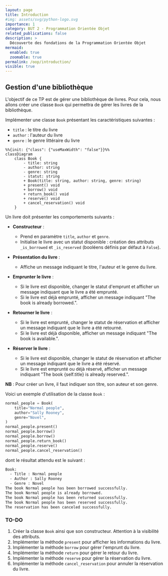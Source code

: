 ```yaml
---
layout: page
title: Introduction
#img: assets/svg/python-logo.svg
importance: 1
category: BUT 2 - Programmation Orientée Objet
related_publications: false
description: >
  Découverte des fondations de la Programmation Orientée Objet
mermaid:
  enabled: true
  zoomable: true
permalink: /oop/introduction/
visible: true
---
```


<!--
La programmation orientée objet (POO) est un paradigme de programmation qui repose sur le concept d'objets et de classes. Grâce à ce principe fondamental, la conception de code et la construction de logiciels deviennent beaucoup plus faciles. La programmation orientée objet facilite la création de logiciels modulaires, réutilisables et faciles à entretenir.

Voici un example de classe en Python, on y retrouve un constructeur `__init__` et des méthodes `start`, `drive` et `display_info`.

```python
class Car:
    def __init__(self, make, model, year):
        self.make = make
        self.model = model
        self.year = year
        self.mileage = 0

    def start(self):
        """Start the car."""
        print(f"{self.make} {self.model} is starting!")

    def drive(self, distance):
        """Drive the car for a given distance."""
        self.mileage += distance
        print(f"{self.make} {self.model} is driving for {distance} km.")

    def display_info(self):
        """Display information about the car."""
        print(f"Car: {self.make} {self.model}, Year: {self.year}, Mileage: {self.mileage} km")


# Using the Car class
toyota = Car("Toyota", "Corolla", 2020)
toyota.display_info()
toyota.start()
toyota.drive(150)
toyota.display_info()

```
Ci-dessous le résultat de l'exécution du code:
```bash
Car: Toyota Corolla, Year: 2020, Mileage: 0 km
Toyota Corolla is starting!
Toyota Corolla is driving for 150 km.
Car: Toyota Corolla, Year: 2020, Mileage: 150 km
```
-->

## Gestion d'une bibliothèque

L'objectif de ce TP est de gérer une bibliothèque de livres. Pour cela, nous allons créer une classe `Book` qui permettra de gérer les livres de la bibliothèque.

Implémenter une classe `Book` présentant les caractéristiques suivantes :

- `title` : le titre du livre
- `author` : l'auteur du livre
- `genre` : le genre littéraire du livre

```mermaid
%%{init: {"class": {"useMaxWidth": "false"}}%%
classDiagram
    class Book {
        - title: string
        - author: string
        - genre: string
        - statut: string
        + Book(title: string, author: string, genre: string)
        + present() void
        + borrow() void
        + return_book() void
        + reserve() void
        + cancel_reservation() void
    }
```

Un livre doit présenter les comportements suivants :

- **Constructeur** :

  - Prend en paramètre `title`, `author` et `genre`.
  - Initialise le livre avec un statut disponible : création des attributs `_is_borrowed` et `_is_reserved` (booléens définis par défaut à `False`).

- **Présentation du livre** :

  - Affiche un message indiquant le titre, l'auteur et le genre du livre.

- **Emprunter le livre** :

  - Si le livre est disponible, changer le statut d'emprunt et afficher un message indiquant que le livre a été emprunté.
  - Si le livre est déjà emprunté, afficher un message indiquant "The book is already borrowed.".

- **Retourner le livre** :

  - Si le livre est emprunté, changer le statut de réservation et afficher un message indiquant que le livre a été retourné.
  - Si le livre est déjà disponible, afficher un message indiquant "The book is available.".

- **Réserver le livre** :
  - Si le livre est disponible, changer le statut de réservation et afficher un message indiquant que le livre a été réservé.
  - Si le livre est emprunté ou déjà réservé, afficher un message indiquant "The book {self.title} is already reserved.".

**NB** : Pour créer un livre, il faut indiquer son titre, son auteur et son genre.

Voici un exemple d'utilisation de la classe `Book` :

```python
normal_people = Book(
    title="Normal people",
    author="Sally Rooney",
    genre="Novel",
)
normal_people.present()
normal_people.borrow()
normal_people.borrow()
normal_people.return_book()
normal_people.reserve()
normal_people.cancel_reservation()

```

dont le résultat attendu est le suivant :

```bash
Book:
  - Title : Normal people
  - Author : Sally Rooney
  - Genre : Novel
The book Normal people has been borrowed successfully.
The book Normal people is already borrowed.
The book Normal people has been returned successfully.
The book Normal people has been reserved successfully.
The reservation has been canceled successfully.
```

### TO-DO

1. Créer la classe `Book` ainsi que son constructeur. Attention à la visibilité des attributs.
2. Implémenter la méthode `present` pour afficher les informations du livre.
3. Implémenter la méthode `borrow` pour gérer l'emprunt du livre.
4. Implémenter la méthode `return` pour gérer le retour du livre.
5. Implémenter la méthode `reserve` pour gérer la réservation du livre.
6. Implémenter la méthode `cancel_reservation` pour annuler la réservation du livre.

<!--

## Suivi des achats de produits par des clients

L’objectif du programme est de permettre le suivi des achats de produits par des clients.

### Informations sur le client

Le système doit tracer les informations suivantes d’un client :

- Nom
- Prénom
- Tous les achats d’un client

Il est nécessaire de pouvoir créer un client, en indiquant son nom et son prénom. Le système doit également permettre d’ajouter un achat pour un client.

### Informations sur le produit

Un produit possède les informations suivantes :

- Son identifiant
- Son libellé
- Son prix unitaire

Le système doit permettre de créer un produit en renseignant les trois informations ci-dessus.

**NB :** il n’est pas nécessaire de gérer les doublons.

Le système doit également pouvoir afficher un descriptif du produit au format : [Identifiant] – [Libellé] – PU : [Prix unitaire]

### Informations sur un achat

Les informations relatives à un achat sont les suivantes :

- Un produit
- Une quantité achetée

Le système doit permettre de calculer le **Prix total** d’un achat selon la formule suivante : Prix Unitaire x Quantité

### Liste des achats d’un client

Enfin, il faut pouvoir lister tous les achats d’un client sous le format suivant (1 ligne par achat) :

Achats de [Nom] [Prénom]

Produit : [Descriptif produit] | Quantité : [quantité] | Prix Total : [quantité x prix unitaire]
-->
